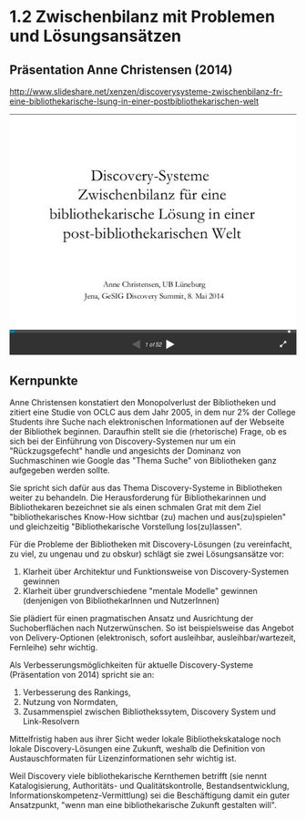 # 1.2 Zwischenbilanz mit Problemen und Lösungsansätzen

## Präsentation Anne Christensen (2014)
http://www.slideshare.net/xenzen/discoverysysteme-zwischenbilanz-fr-eine-bibliothekarische-lsung-in-einer-postbibliothekarischen-welt

[![Screenshot Christensen 2014](images/screenshot-christensen-2014.png)](http://www.slideshare.net/xenzen/discoverysysteme-zwischenbilanz-fr-eine-bibliothekarische-lsung-in-einer-postbibliothekarischen-welt)


## Kernpunkte

Anne Christensen konstatiert den Monopolverlust der Bibliotheken und zitiert eine Studie von OCLC aus dem Jahr 2005, in dem nur 2% der College Students ihre Suche nach elektronischen Informationen auf der Webseite der Bibliothek beginnen. Daraufhin stellt sie die (rhetorische) Frage, ob es sich bei der Einführung von Discovery-Systemen nur um ein "Rückzugsgefecht" handle und angesichts der Dominanz von Suchmaschinen wie Google das "Thema Suche" von Bibliotheken ganz aufgegeben werden sollte.

Sie spricht sich dafür aus das Thema Discovery-Systeme in Bibliotheken weiter zu behandeln. Die Herausforderung für Bibliothekarinnen und Bibliothekaren bezeichnet sie als einen schmalen Grat mit dem Ziel "bibliothekarisches Know-How sichtbar (zu) machen und aus(zu)spielen" und gleichzeitig "Bibliothekarische Vorstellung los(zu)lassen".

Für die Probleme der Bibliotheken mit Discovery-Lösungen (zu vereinfacht, zu viel, zu ungenau und zu obskur) schlägt sie zwei Lösungsansätze vor:
1. Klarheit über Architektur und Funktionsweise von Discovery-Systemen gewinnen
2. Klarheit über grundverschiedene "mentale Modelle" gewinnen (denjenigen von BibliothekarInnen und NutzerInnen)

Sie plädiert für einen pragmatischen Ansatz und Ausrichtung der Suchoberflächen nach Nutzerwünschen. So ist beispielsweise das Angebot von Delivery-Optionen (elektronisch, sofort ausleihbar, ausleihbar/wartezeit, Fernleihe) sehr wichtig.

Als Verbesserungsmöglichkeiten für aktuelle Discovery-Systeme (Präsentation von 2014) spricht sie an:
1. Verbesserung des Rankings,
2. Nutzung von Normdaten,
3. Zusammenspiel zwischen Bibliothekssytem, Discovery System und Link-Resolvern

Mittelfristig haben aus ihrer Sicht weder lokale Bibliothekskataloge noch lokale Discovery-Lösungen eine Zukunft, weshalb die Definition von Austauschformaten für Lizenzinformationen sehr wichtig ist.

Weil Discovery viele bibliothekarische Kernthemen betrifft (sie nennt Katalogisierung, Authoritäts- und Qualitätskontrolle, Bestandsentwicklung, Informationskompetenz-Vermittlung) sei die Beschäftigung damit ein guter Ansatzpunkt, "wenn man eine bibliothekarische Zukunft gestalten will".